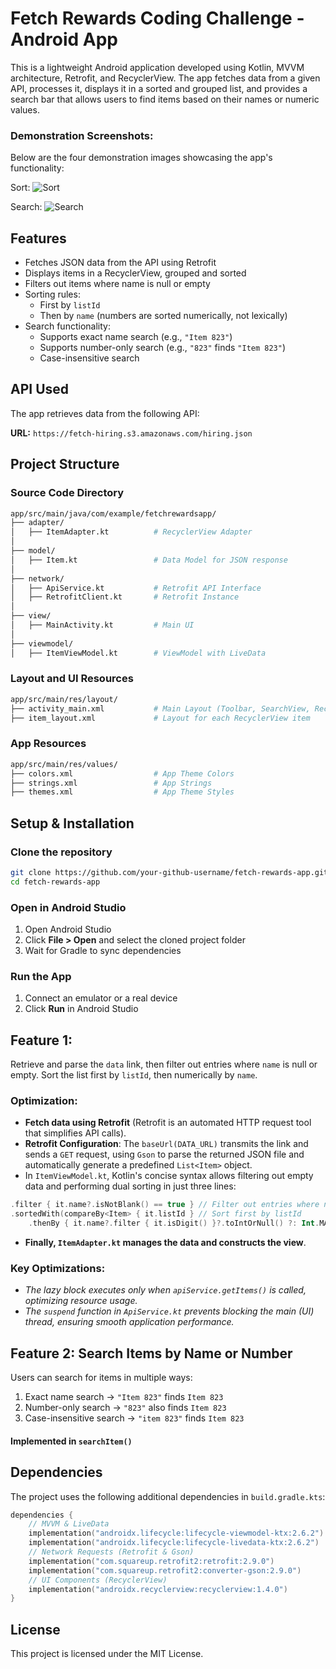 # Fetch Rewards Coding Challenge - Android App

This is a lightweight Android application developed using Kotlin, MVVM architecture, Retrofit, and RecyclerView.
The app fetches data from a given API, processes it, displays it in a sorted and grouped list, and provides a search bar that allows users to find items based on their names or numeric values.

### Demonstration Screenshots:
Below are the four demonstration images showcasing the app's functionality:

Sort:
![Sort](demopic/demopic2.png)

Search:
![Search](demopic/demopic5.png)

## Features
- Fetches JSON data from the API using Retrofit
- Displays items in a RecyclerView, grouped and sorted
- Filters out items where name is null or empty
- Sorting rules:
  - First by `listId`
  - Then by `name` (numbers are sorted numerically, not lexically)
- Search functionality:
  - Supports exact name search (e.g., `"Item 823"`)
  - Supports number-only search (e.g., `"823"` finds `"Item 823"`)
  - Case-insensitive search

## API Used
The app retrieves data from the following API:

**URL:** `https://fetch-hiring.s3.amazonaws.com/hiring.json`

## Project Structure

### Source Code Directory
```bash
app/src/main/java/com/example/fetchrewardsapp/
├── adapter/
│   ├── ItemAdapter.kt          # RecyclerView Adapter
│
├── model/
│   ├── Item.kt                 # Data Model for JSON response
│
├── network/
│   ├── ApiService.kt           # Retrofit API Interface
│   ├── RetrofitClient.kt       # Retrofit Instance
│
├── view/
│   ├── MainActivity.kt         # Main UI
│
├── viewmodel/
│   ├── ItemViewModel.kt        # ViewModel with LiveData
```

### Layout and UI Resources
```bash
app/src/main/res/layout/
├── activity_main.xml           # Main Layout (Toolbar, SearchView, RecyclerView)
├── item_layout.xml             # Layout for each RecyclerView item
```

### App Resources
```bash
app/src/main/res/values/
├── colors.xml                  # App Theme Colors
├── strings.xml                 # App Strings
├── themes.xml                  # App Theme Styles
```

## Setup & Installation

### Clone the repository
```sh
git clone https://github.com/your-github-username/fetch-rewards-app.git
cd fetch-rewards-app
```

### Open in Android Studio
1. Open Android Studio  
2. Click **File > Open** and select the cloned project folder  
3. Wait for Gradle to sync dependencies  

### Run the App
1. Connect an emulator or a real device  
2. Click **Run** in Android Studio  

## Feature 1:
Retrieve and parse the `data` link, then filter out entries where `name` is null or empty.
Sort the list first by `listId`, then numerically by `name`.

### Optimization:
- **Fetch data using Retrofit** (Retrofit is an automated HTTP request tool that simplifies API calls).
- **Retrofit Configuration**: The `baseUrl(DATA_URL)` transmits the link and sends a `GET` request, using `Gson` to parse the returned JSON file and automatically generate a predefined `List<Item>` object.
- In `ItemViewModel.kt`, Kotlin's concise syntax allows filtering out empty data and performing dual sorting in just three lines:

```kotlin
.filter { it.name?.isNotBlank() == true } // Filter out entries where name is null or empty
.sortedWith(compareBy<Item> { it.listId } // Sort first by listId
    .thenBy { it.name?.filter { it.isDigit() }?.toIntOrNull() ?: Int.MAX_VALUE }) // Then sort numerically by name
```

- **Finally, `ItemAdapter.kt` manages the data and constructs the view**.

### Key Optimizations:
- *The lazy block executes only when `apiService.getItems()` is called, optimizing resource usage.*
- *The `suspend` function in `ApiService.kt` prevents blocking the main (UI) thread, ensuring smooth application performance.*


## Feature 2: Search Items by Name or Number
Users can search for items in multiple ways:
1. Exact name search → `"Item 823"` finds `Item 823`
2. Number-only search → `"823"` also finds `Item 823`
3. Case-insensitive search → `"item 823"` finds `Item 823`

#### Implemented in `searchItem()`

## Dependencies
The project uses the following additional dependencies in `build.gradle.kts`:
```kotlin
dependencies {
    // MVVM & LiveData
    implementation("androidx.lifecycle:lifecycle-viewmodel-ktx:2.6.2")
    implementation("androidx.lifecycle:lifecycle-livedata-ktx:2.6.2")
    // Network Requests (Retrofit & Gson)
    implementation("com.squareup.retrofit2:retrofit:2.9.0")
    implementation("com.squareup.retrofit2:converter-gson:2.9.0")
    // UI Components (RecyclerView)
    implementation("androidx.recyclerview:recyclerview:1.4.0")
}
```

## License
This project is licensed under the MIT License.
